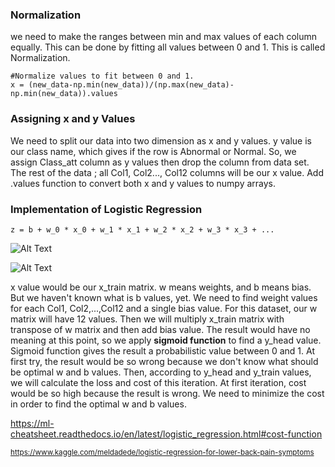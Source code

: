 ### Normalization

we need to make the ranges between min and max values of each column equally. This can be done by fitting all values between 0 and 1. This is called Normalization.
```
#Normalize values to fit between 0 and 1. 
x = (new_data-np.min(new_data))/(np.max(new_data)-np.min(new_data)).values
```

### Assigning x and y Values

We need to split our data into two dimension as x and y values. y value is our class name, which gives if the row is Abnormal or Normal. So, we assign Class_att column as y values then drop the column from data set. The rest of the data ; all Col1, Col2..., Col12 columns will be our x value. Add .values function to convert both x and y values to numpy arrays.

### Implementation of Logistic Regression
```
z = b + w_0 * x_0 + w_1 * x_1 + w_2 * x_2 + w_3 * x_3 + ...
```
![Alt Text](https://github.com/qixuanHou/dataScienceBlogNote/tree/master/img/sigmoid_graph.png)

![Alt Text](https://github.com/qixuanHou/dataScienceBlogNote/tree/master/img/sigmoid.png)

x value would be our x_train matrix. w means weights, and b means bias. But we haven't known what is b values, yet. We need to find weight values for each Col1, Col2,...,Col12 and a single bias value. For this dataset, our w matrix will have 12 values. Then we will multiply x_train matrix with transpose of w matrix and then add bias value. The result would have no meaning at this point, so we apply <strong>sigmoid function</strong> to find a y_head value. Sigmoid function gives the result a probabilistic value between 0 and 1. At first try, the result would be so wrong because we don't know what should be optimal w and b values.
Then, according to y_head and y_train values, we will calculate the loss and cost of this iteration. At first iteration, cost would be so high because the result is wrong. We need to minimize the cost in order to find the optimal w and b values.



https://ml-cheatsheet.readthedocs.io/en/latest/logistic_regression.html#cost-function 

<small>https://www.kaggle.com/meldadede/logistic-regression-for-lower-back-pain-symptoms</small>
